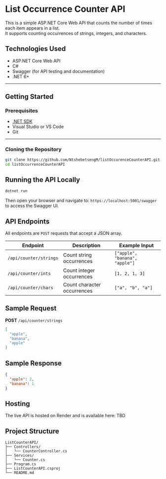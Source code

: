 ﻿# List Occurrence Counter API

This is a simple ASP.NET Core Web API that counts the number of times each item appears in a list.  
It supports counting occurrences of strings, integers, and characters.

##  Technologies Used

- ASP.NET Core Web API
- C#
- Swagger (for API testing and documentation)
- .NET 6+

---

##  Getting Started

### Prerequisites

- [.NET SDK](https://dotnet.microsoft.com/en-us/download)
- Visual Studio or VS Code
- Git

---

###  Cloning the Repository

```bash
git clone https://github.com/NtshebetsengM/listOccurenceCounterAPI.git
cd listOccurrenceCounterAPI
```

## Running the API Locally
```bash
dotnet run
```
Then open your browser and navigate to:
`https://localhost:5001/swagger` 
to access the Swagger UI.

##  API Endpoints

All endpoints are `POST` requests that accept a JSON array.

| Endpoint                 | Description                | Example Input                    |
|--------------------------|----------------------------|----------------------------------|
| `/api/counter/strings`   | Count string occurrences   | `["apple", "banana", "apple"]`   |
| `/api/counter/ints`      | Count integer occurrences  | `[1, 2, 1, 3]`                    |
| `/api/counter/chars`     | Count character occurrences| `["a", "b", "a"]`                |

## Sample Request

**POST** `/api/counter/strings`

``` json
[
  "apple",
  "banana",
  "apple"
]
```

## Sample Response
``` json
{
  "apple": 2,
  "banana": 1
}
```

## Hosting
The live API is hosted on Render and is available here:
TBD

## Project Structure
``` 
ListCounterAPI/
├── Controllers/
│   └── CounterController.cs
├── Services/
│   └── Counter.cs
├── Program.cs
├── ListCounterAPI.csproj
└── README.md
```

